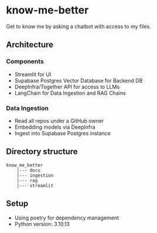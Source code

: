 # know-me-better

Get to know me by asking a chatbot with access to my files.

## Architecture

### Components

- Streamlit for UI
- Supabase Postgres Vector Database for Backend DB
- DeepInfra/Together API for access to LLMs
- LangChain for Data Ingestion and RAG Chains


### Data Ingestion
- Read all repos under a GitHub owner
- Embedding models via DeepInfra
- Ingest into Supabase Postgres instance


## Directory structure
```
know_me_better
    |--- docs
    |--- ingestion
    |--- rag
    |--- streamlit

```

## Setup
- Using poetry for dependency management 
- Python version: 3.10.13